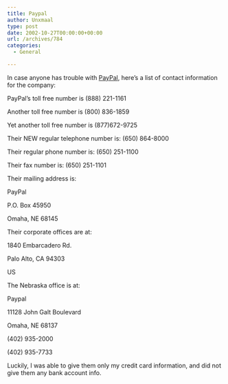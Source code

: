 ```yaml
---
title: Paypal
author: Unxmaal
type: post
date: 2002-10-27T00:00:00+00:00
url: /archives/784
categories:
  - General

---
```

In case anyone has trouble with [PayPal][1], here&#8217;s a list of contact information for the company:

PayPal&#8217;s toll free number is (888) 221-1161

Another toll free number is (800) 836-1859

Yet another toll free number is (877)672-9725

Their NEW regular telephone number is: (650) 864-8000

Their regular phone number is: (650) 251-1100

Their fax number is: (650) 251-1101

Their mailing address is:

PayPal

P.O. Box 45950

Omaha, NE 68145

Their corporate offices are at:

1840 Embarcadero Rd.

Palo Alto, CA 94303

US

The Nebraska office is at:

Paypal

11128 John Galt Boulevard

Omaha, NE 68137

(402) 935-2000

(402) 935-7733

Luckily, I was able to give them only my credit card information, and did not give them any bank account info.

 [1]: http://www.paypal.com